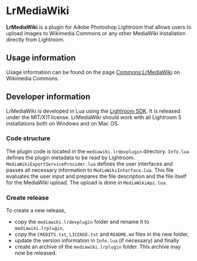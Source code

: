 # LrMediaWiki

**LrMediaWiki** is a plugin for Adobe Photoshop Lightroom that allows users
to upload images to Wikimedia Commons or any other MediaWiki installation
directly from Lightroom.

## Usage information

Usage information can be found on the page [Commons:LrMediaWiki][comlrmw] on
Wikimedia Commons.

## Developer information

LrMediaWiki is developed in Lua using the [Lightroom SDK][lrsdk].  It is
released under the MIT/X11 license.  LrMediaWiki should work with all 
Lightroom 5 installations both on Windows and on Mac OS.

### Code structure

The plugin code is located in the `mediawiki.lrdevplugin` directory.
`Info.lua` defines the plugin metadata to be read by Lightroom.
`MediaWikiExportServiceProvider.lua` defines the user interfaces and passes
all necessary information to `MediaWikiInterface.lua`.  This file evaluates
the user input and prepares the file description and the file itself for the
MediaWiki upload.  The upload is done in `MediaWikiApi.lua`.

### Create release

To create a new release,
 - copy the `mediawiki.lrdevplugin` folder and rename it to
   `mediawiki.lrplugin`,
 - copy the `CREDITS.txt`, `LICENSE.txt` and `README.md` files in the new
   folder,
 - update the version information in `Info.lua` (if necessary) and finally
 - create an archive of the `mediawiki.lrplugin` folder.
This archive may now be released.

[comlrmw]: https://commons.wikimedia.org/wiki/Commons:LrMediaWiki
[lrsdk]: http://www.adobe.com/devnet/photoshoplightroom.html
